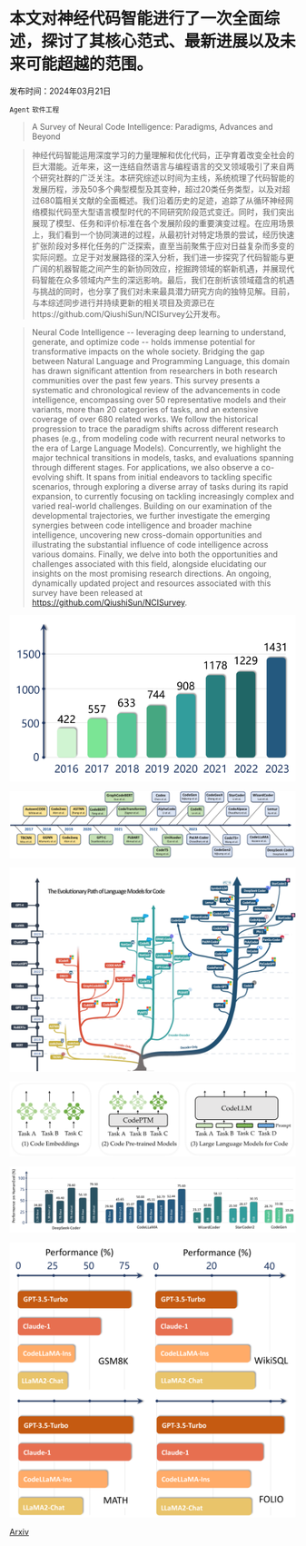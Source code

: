 # 本文对神经代码智能进行了一次全面综述，探讨了其核心范式、最新进展以及未来可能超越的范围。

发布时间：2024年03月21日

`Agent` `软件工程`

> A Survey of Neural Code Intelligence: Paradigms, Advances and Beyond

> 神经代码智能运用深度学习的力量理解和优化代码，正孕育着改变全社会的巨大潜能。近年来，这一连结自然语言与编程语言的交叉领域吸引了来自两个研究社群的广泛关注。本研究综述以时间为主线，系统梳理了代码智能的发展历程，涉及50多个典型模型及其变种，超过20类任务类型，以及对超过680篇相关文献的全面概述。我们沿着历史的足迹，追踪了从循环神经网络模拟代码至大型语言模型时代的不同研究阶段范式变迁。同时，我们突出展现了模型、任务和评价标准在各个发展阶段的重要演变过程。在应用场景上，我们看到一个协同演进的过程，从最初针对特定场景的尝试，经历快速扩张阶段对多样化任务的广泛探索，直至当前聚焦于应对日益复杂而多变的实际问题。立足于对发展路径的深入分析，我们进一步探究了代码智能与更广阔的机器智能之间产生的新协同效应，挖掘跨领域的崭新机遇，并展现代码智能在众多领域内产生的深远影响。最后，我们在剖析该领域蕴含的机遇与挑战的同时，也分享了我们对未来最具潜力研究方向的独特见解。目前，与本综述同步进行并持续更新的相关项目及资源已在https://github.com/QiushiSun/NCISurvey公开发布。

> Neural Code Intelligence -- leveraging deep learning to understand, generate, and optimize code -- holds immense potential for transformative impacts on the whole society. Bridging the gap between Natural Language and Programming Language, this domain has drawn significant attention from researchers in both research communities over the past few years. This survey presents a systematic and chronological review of the advancements in code intelligence, encompassing over 50 representative models and their variants, more than 20 categories of tasks, and an extensive coverage of over 680 related works. We follow the historical progression to trace the paradigm shifts across different research phases (e.g., from modeling code with recurrent neural networks to the era of Large Language Models). Concurrently, we highlight the major technical transitions in models, tasks, and evaluations spanning through different stages. For applications, we also observe a co-evolving shift. It spans from initial endeavors to tackling specific scenarios, through exploring a diverse array of tasks during its rapid expansion, to currently focusing on tackling increasingly complex and varied real-world challenges. Building on our examination of the developmental trajectories, we further investigate the emerging synergies between code intelligence and broader machine intelligence, uncovering new cross-domain opportunities and illustrating the substantial influence of code intelligence across various domains. Finally, we delve into both the opportunities and challenges associated with this field, alongside elucidating our insights on the most promising research directions. An ongoing, dynamically updated project and resources associated with this survey have been released at https://github.com/QiushiSun/NCISurvey.

![本文对神经代码智能进行了一次全面综述，探讨了其核心范式、最新进展以及未来可能超越的范围。](../../../paper_images/2403.14734/x1.png)

![本文对神经代码智能进行了一次全面综述，探讨了其核心范式、最新进展以及未来可能超越的范围。](../../../paper_images/2403.14734/x2.png)

![本文对神经代码智能进行了一次全面综述，探讨了其核心范式、最新进展以及未来可能超越的范围。](../../../paper_images/2403.14734/x3.png)

![本文对神经代码智能进行了一次全面综述，探讨了其核心范式、最新进展以及未来可能超越的范围。](../../../paper_images/2403.14734/x4.png)

![本文对神经代码智能进行了一次全面综述，探讨了其核心范式、最新进展以及未来可能超越的范围。](../../../paper_images/2403.14734/x5.png)

![本文对神经代码智能进行了一次全面综述，探讨了其核心范式、最新进展以及未来可能超越的范围。](../../../paper_images/2403.14734/x6.png)

[Arxiv](https://arxiv.org/abs/2403.14734)